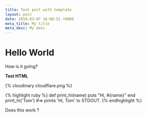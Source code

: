 ```yaml
---
title: Test post with template
layout: post
date: 2018-03-07 16:08:51 +0000
meta_title: My title
meta_desc: My desc
---
```

# Hello World

How is it going?

<strong>Test HTML</strong>

{% cloudinary cloudflare.png %}

{% highlight ruby %}
def print_hi(name)
puts "Hi, #{name}"
end
print_hi('Tom')
\#=> prints 'Hi, Tom' to STDOUT.
{% endhighlight %}

Does this work ?
